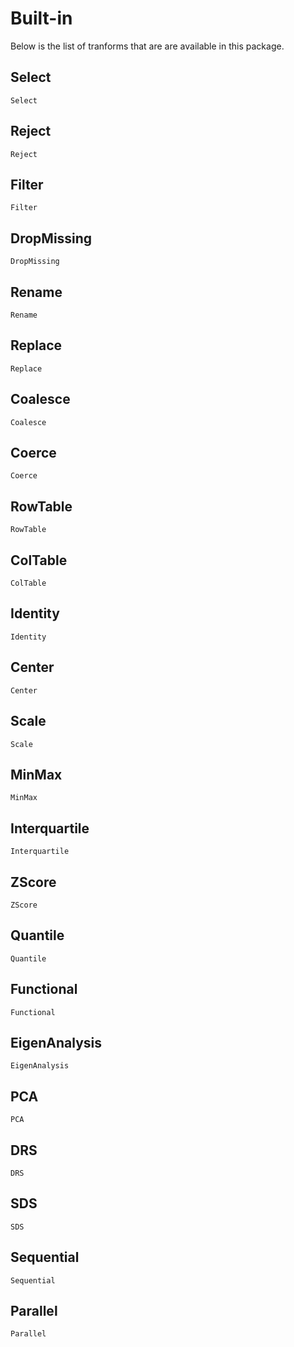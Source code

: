 # Built-in

Below is the list of tranforms that are are available in this package.

## Select

```@docs
Select
```

## Reject

```@docs
Reject
```

## Filter

```@docs
Filter
```

## DropMissing

```@docs
DropMissing
```

## Rename

```@docs
Rename
```

## Replace

```@docs
Replace
```

## Coalesce

```@docs
Coalesce
```

## Coerce

```@docs
Coerce
```

## RowTable

```@docs
RowTable
```

## ColTable
```@docs
ColTable
```

## Identity

```@docs
Identity
```

## Center

```@docs
Center
```

## Scale

```@docs
Scale
```

## MinMax

```@docs
MinMax
```

## Interquartile

```@docs
Interquartile
```

## ZScore

```@docs
ZScore
```

## Quantile

```@docs
Quantile
```

## Functional

```@docs
Functional
```

## EigenAnalysis

```@docs
EigenAnalysis
```

## PCA

```@docs
PCA
```

## DRS

```@docs
DRS
```

## SDS

```@docs
SDS
```

## Sequential

```@docs
Sequential
```

## Parallel

```@docs
Parallel
```
